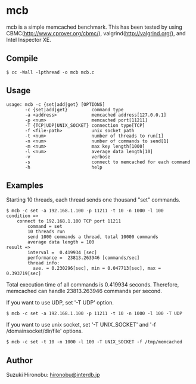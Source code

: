 # mcb

mcb is a simple memcached benchmark. This has been tested by using CBMC(http://www.cprover.org/cbmc/), valgrind(http://valgrind.org/), and Intel Inspector XE.

## Compile

    $ cc -Wall -lpthread -o mcb mcb.c


## Usage

    usage: mcb -c {set|add|get} [OPTIONS]
    	   -c {set|add|get}         command type
    	   -a <address>             memcached address[127.0.0.1]
    	   -p <num>                 memcached port[11211]
    	   -T {TCP|UDP|UNIX_SOCKET} connection type[TCP]
    	   -f <file-path>           unix socket path
    	   -t <num>                 number of threads to run[1]
    	   -n <num>                 number of commands to send[1]
    	   -m <num>                 max key length[1000]
    	   -l <num>                 average data length[10]
    	   -v                       verbose
    	   -s                       connect to memcached for each command
    	   -h                       help

## Examples

Starting 10 threads, each thread sends one thousand "set" commands.

    $ mcb -c set -a 192.168.1.100 -p 11211 -t 10 -n 1000 -l 100
    condition =>
        connect to 192.168.1.100 TCP port 11211
            command = set
            10 threads run
            send 1000 commands a thread, total 10000 commands
            average data length = 100
    result =>
            interval =  0.419934 [sec]
            performance =  23813.263946 [commands/sec]
            thread info:
              ave. = 0.230296[sec], min = 0.047713[sec], max = 0.393719[sec]


Total execution time of all commands is 0.419934 seconds. Therefore, memcached can handle 23813.263946 commands per second.


If you want to use UDP, set '-T UDP' option.

    $ mcb -c set -a 192.168.1.100 -p 11211 -t 10 -n 1000 -l 100 -T UDP


If you want to use unix socket, set '-T UNIX_SOCKET' and '-f /domainsocket/dir/file' options.

    $ mcb -c set -t 10 -n 1000 -l 100 -T UNIX_SOCKET -f /tmp/memcached

## Author

Suzuki Hironobu: hironobu@interdb.jp
